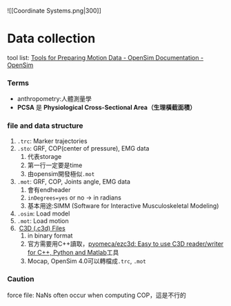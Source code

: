 ![[Coordinate Systems.png|300]]
# Data collection
tool list: [Tools for Preparing Motion Data - OpenSim Documentation - OpenSim](https://opensimconfluence.atlassian.net/wiki/spaces/OpenSim/pages/53089096/Tools+for+Preparing+Motion+Data)
### Terms
- anthropometry:人體測量學
- **PCSA** 是 **Physiological Cross-Sectional Area（生理橫截面積）**
### file and data structure
1. `.trc`: Marker trajectories
2. `.sto`: GRF, COP(center of pressure), EMG data
	1. 代表storage
	2. 第一行一定要是time
	3. 由opensim開發極似`.mot`
3. `.mot`: GRF, COP, Joints angle, EMG data
	1. 會有endheader
	2. `inDegrees=yes` or no -> in radians
	3. 基本用途:SIMM (Software for Interactive Musculoskeletal Modeling)
4. `.osim`: Load model
5. `.mot`: Load motion
6.  [C3D (.c3d) Files](https://opensimconfluence.atlassian.net/wiki/spaces/OpenSim/pages/53090837/C3D+.c3d+Files)
	1. in binary format
	2. 官方需要用C++讀取，[pyomeca/ezc3d: Easy to use C3D reader/writer for C++, Python and Matlab](https://github.com/pyomeca/ezc3d)工具
	4. Mocap, OpenSim 4.0可以轉檔成`.trc`, `.mot`

### Caution
force file: NaNs often occur when computing COP，這是不行的